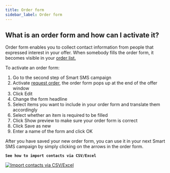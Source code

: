 ```yaml
---
title: Order form
sidebar_label: Order form
---
```


## What is an order form and how can I activate it?
Order form enables you to collect contact information from people that expressed interest in your offer. When somebody fills the order form, it becomes visible in your [order list.](orders.md#where-do-i-see-orders-from-customers)

To activate an order form:
1.	Go to the second step of Smart SMS campaign
2.	Activate [request order](offer-options.md#request-order), the order form pops up at the end of the offer window
3.	Click Edit
4.	Change the form headline
5.	Select items you want to include in your order form and translate them accordingly
6.	Select whether an item is required to be filled
7.	Click Show preview to make sure your order form is correct
8.	Click Save as new
9.	Enter a name of the form and click OK

After you have saved your new order form, you can use it in your next Smart SMS campaign by simply clicking on the arrows in the order form.


**`See how to import contacts via CSV/Excel`**

[![Import contacts via CSV/Excel](https://img.youtube.com/vi/pf-JBSczEfc/hqdefault.jpg)](https://www.youtube.com/watch?v=pf-JBSczEfc)

